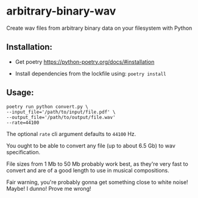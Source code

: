 # arbitrary-binary-wav
Create wav files from arbitrary binary data on your filesystem with Python

## Installation:

- Get poetry https://python-poetry.org/docs/#installation

- Install dependencies from the lockfile using: `poetry install`

## Usage:

```
poetry run python convert.py \
--input_file='/path/to/input/file.pdf' \
--output_file='/path/to/output/file.wav'
--rate=44100
```

The optional `rate` cli argument defaults to `44100` Hz.  

You ought to be able to convert any file (up to about 6.5 Gb) to wav specification.

File sizes from 1 Mb to 50 Mb probably work best, as they're very fast to convert and are of a good
length to use in musical compositions.

Fair warning, you're probably gonna get something close to white noise! Maybe! I dunno! Prove me wrong!
